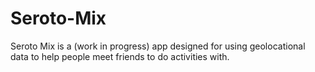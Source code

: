 # Seroto-Mix
Seroto Mix is a (work in progress) app designed for using geolocational data to help people meet friends to do activities with.
